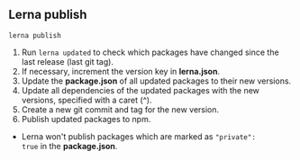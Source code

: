 ## Lerna publish

```
lerna publish
```

1. Run <code>lerna updated</code> to check which packages have changed since the last release (last git tag).
2.	If necessary, increment the version key in **lerna.json**.
3.	Update the **package.json** of all updated packages to their new versions.
4.	Update all dependencies of the updated packages with the new versions, specified with a caret (^).
5.	Create a new git commit and tag for the new version.
6.	Publish updated packages to npm.

* Lerna won't publish packages which are marked as <code>"private": true</code> in the **package.json**.
